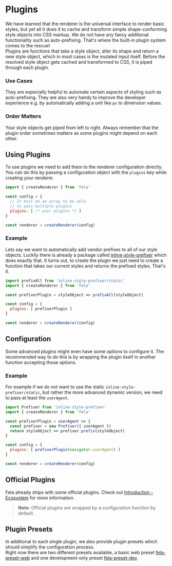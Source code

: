 # Plugins

We have learned that the renderer is the universal interface to render basic styles, but yet all it does it to cache and transform simple shape-conforming style objects into CSS markup. We do not have any fancy additional functionality such as auto-prefixing. That's where the built-in plugin system comes to the rescue!<br>
Plugins are functions that take a style object, alter its shape and return a new style object, which in most cases is the mutated input itself.
Before the resolved style object gets cached and transformed to CSS, it is piped through each plugin.

### Use Cases
They are especially helpful to automate certain aspects of styling such as auto-prefixing. They are also very handy to improve the developer experience e.g. by automatically adding a unit like `px` to dimension values.

### Order Matters
Your style objects get piped from left to right. Always remember that the plugin order sometimes matters as some plugins might depend on each other.


## Using Plugins
To use plugins we need to add them to the renderer configuration directly. You can do this by passing a configuration object with the `plugins` key while creating your renderer.

```javascript
import { createRenderer } from 'fela'

const config = {
  // It must be an array to be able
  // to pass multiple plugins
  plugins: [ /* your plugins */ ]
}

const renderer = createRenderer(config)
```

### Example

Lets say we want to automatically add vendor prefixes to all of our style objects. Luckily there is already a package called [inline-style-prefixer](https://github.com/rofrischmann/inline-style-prefixer) which does exactly that.
It turns out, to create the plugin we just need to create a function that takes our current styles and returns the prefixed styles. That's it.

```javascript
import prefixAll from 'inline-style-prefixer/static'
import { createRenderer } from 'fela'

const prefixerPlugin = styleObject => prefixAll(styleObject)

const config = {
  plugins: [ prefixerPlugin ]
}

const renderer = createRenderer(config)
```

## Configuration
Some advanced plugins might even have some options to configure it. The recommended way to do this is by wrapping the plugin itself in another function accepting those options.

### Example
For example if we do not want to use the static `inline-style-prefixer/static`, but rather the more advanced dynamic version, we need to pass at least the `userAgent`.


```javascript
import Prefixer from 'inline-style-prefixer'
import { createRenderer } from 'fela'

const prefixerPlugin = userAgent => {
  const prefixer = new Prefixer({ userAgent })
  return styleObject => prefixer.prefix(styleObject)
}

const config = {
  plugins: [ prefixerPlugin(navigator.userAgent) ]
}

const renderer = createRenderer(config)
```

## Official Plugins
Fela already ships with some official plugins. Check out [Introduction - Ecosystem](../introduction/Ecosystem.md#plugins) for more information.<br>
> **Note**: Official plugins are wrapped by a configuration function by default.

## Plugin Presets
In additional to each single plugin, we also provide plugin presets which should simplify the configuration process.<br>
Right now there are two different presets available, a basic web preset [fela-preset-web](https://github.com/rofrischmann/fela/tree/master/packages/fela-preset-web) and one development-only preset [fela-preset-dev](https://github.com/rofrischmann/fela/tree/master/packages/fela-preset-dev).
